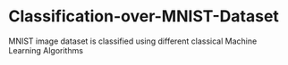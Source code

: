 # Classification-over-MNIST-Dataset
MNIST image dataset is classified using different classical Machine Learning Algorithms
